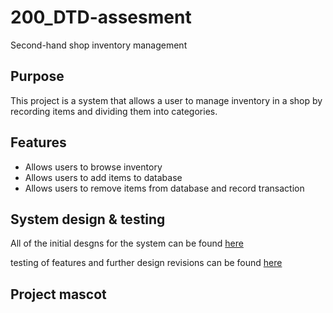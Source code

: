 # 200_DTD-assesment

Second-hand shop inventory management

## Purpose

This project is a system that allows a user to manage inventory in a shop by recording items and dividing them into categories.

## Features

- Allows users to browse inventory
- Allows users to add items to database
- Allows users to remove items from database and record transaction

## System design & testing
All of the initial desgns for the system can be found
[here](design.md)


testing of features and further design revisions can be found 
[here](testing.md)

## Project mascot   